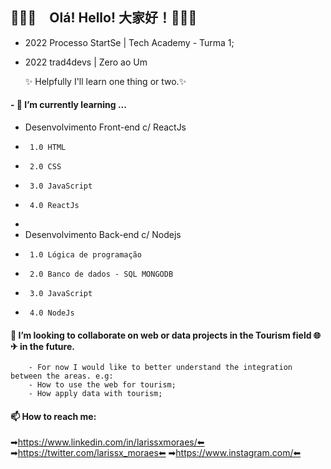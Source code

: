 

<!--
**larissa-moraes/larissa-moraes** is a ✨ _special_ ✨ repository because its `README.md` (this file) appears on your GitHub profile.

Here are some ideas to get you started:

- 🔭 I’m currently working on ...
- 🌱 I’m currently learning ...
- 👯 I’m looking to collaborate on ...
- 🤔 I’m looking for help with ...
- 💬 Ask me about ...
- 📫 How to reach me: ...
- 😄 Pronouns: ...
- ⚡ Fun fact: ...
-->

## 👋👋👋　Olá! Hello! 大家好！👋👋👋

* 2022 Processo StartSe | Tech Academy - Turma 1; 
* 2022 trad4devs | Zero ao Um 
       
     ✨ Helpfully I'll learn one thing or two.✨
      
#### - 🌱 I’m currently learning ...
* Desenvolvimento Front-end c/ ReactJs
*      1.0 HTML
*      2.0 CSS
*      3.0 JavaScript
*      4.0 ReactJs
*
* Desenvolvimento Back-end c/ Nodejs
*      1.0 Lógica de programação
*      2.0 Banco de dados - SQL MONGODB
*      3.0 JavaScript
*      4.0 NodeJs

#### 👯 I’m looking to collaborate on web or data projects in the Tourism field 🌐✈ in the future. 
        - For now I would like to better understand the integration between the areas. e.g:
        - How to use the web for tourism;
        - How apply data with tourism;
        
#### 📫 How to reach me: 
➡https://www.linkedin.com/in/larissxmoraes/⬅
➡https://twitter.com/larissx_moraes⬅
➡https://www.instagram.com/⬅

